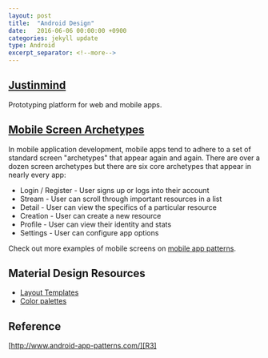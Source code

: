 ```yaml
---
layout: post
title:  "Android Design"
date:   2016-06-06 00:00:00 +0900
categories: jekyll update
type: Android
excerpt_separator: <!--more-->
---
```

<!--more-->

[Justinmind][R1]
---
Prototyping platform for web and mobile apps.


[Mobile Screen Archetypes][R2]
---
In mobile application development, mobile apps tend to adhere to a set of standard screen "archetypes" that appear again and again. There are over a dozen screen archetypes but there are six core archetypes that appear in nearly every app:

- Login / Register - User signs up or logs into their account
- Stream - User can scroll through important resources in a list
- Detail - User can view the specifics of a particular resource
- Creation - User can create a new resource
- Profile - User can view their identity and stats
- Settings - User can configure app options

Check out more examples of mobile screens on [mobile app patterns][R3].


Material Design Resources
---

- [Layout Templates][R4]
- [Color palettes][R5]


Reference
---
[http://www.android-app-patterns.com/][R3]



[R1]: http://www.justinmind.com/
[R2]: https://github.com/codepath/android_guides/wiki/Mobile-Screen-Archetypes
[R3]: http://www.android-app-patterns.com/
[R4]: https://www.google.com/design/spec/resources/layout-templates.html
[R5]: https://www.google.com/design/spec/resources/color-palettes.html